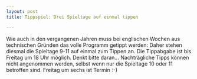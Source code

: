 ```yaml
---
layout: post
title: Tippspiel: Drei Spieltage auf einmal tippen

---
```


Wie auch in den vergangenen Jahren muss bei englischen Wochen aus technischen Gründen das volle Programm getippt werden: Daher stehen diesmal die Spieltage 9-11 auf einmal zum Tippen an. Die Tippabgabe ist bis Freitag um 18 Uhr möglich. Denkt bitte daran... Nachträgliche Tipps können nicht angenommen werden, selbst wenn nur die Spieltage 10 oder 11 betroffen sind. Freitag um sechs ist Termin :-)


